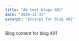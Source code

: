 ```yaml
---
title: "Ak test blogs 401"
date: "2024-12-31"
excerpt: "Excerpt for blog 401"
---
```


Blog content for blog 401